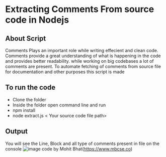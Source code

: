# Extracting Comments From source code in Nodejs

## About Script
Comments Plays an important role while writing effecient and clean code. Comments provide a great understanding of what is happening in the code and provides better readability. while working on big codebases a lot of comments are present. To automate fetching of comments from source file for documentation and other purposes this script is made

## To run the code
- Clone the folder
- Inside the folder open command line and run
- npm install
- node extract.js < Your source code file path>

## Output 
You will see the Line, Block and all type of comments present in file on the console 
![image](https://github.com/mbcse/Rotten-Scripts/blob/commentsscript/Extract_Comments/extractcomments.png)
code by Mohit Bhat(https://www.mbcse.co)
